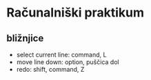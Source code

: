 # Računalniški praktikum
## bližnjice
- select current line: command, L
- move line down: option, puščica dol
- redo: shift, command, Z
